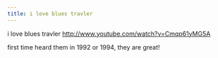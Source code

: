 ```yaml
---
title: i love blues travler
---
```


<p>i love blues travler
<a href="http://www.youtube.com/watch?v=Cmqp61yMG5A">http://www.youtube.com/watch?v=Cmqp61yMG5A</a></p>

<p>first time heard them in 1992 or 1994, they are great!</p>
